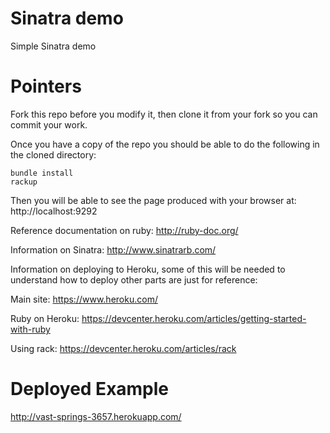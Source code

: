 Sinatra demo
============

Simple Sinatra demo

Pointers
========

Fork this repo before you modify it, then clone it from your fork so you can
commit your work.

Once you have a copy of the repo you should be able to do the following in the
cloned directory:

```
bundle install
rackup
```

Then you will be able to see the page produced with your browser at:
http://localhost:9292

Reference documentation on ruby: http://ruby-doc.org/

Information on Sinatra: http://www.sinatrarb.com/

Information on deploying to Heroku, some of this will be needed to understand
how to deploy other parts are just for reference:

Main site: https://www.heroku.com/

Ruby on Heroku: https://devcenter.heroku.com/articles/getting-started-with-ruby

Using rack: https://devcenter.heroku.com/articles/rack

Deployed Example
================

http://vast-springs-3657.herokuapp.com/

